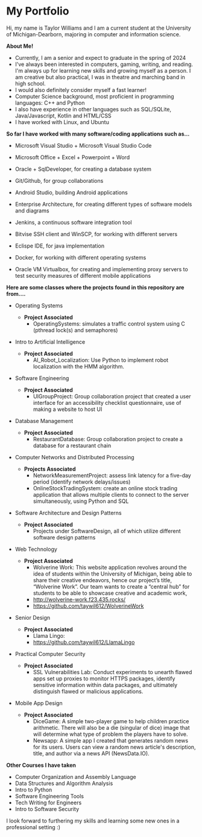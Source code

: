 # My Portfolio
Hi, my name is Taylor Williams and I am a current student at the University of Michigan-Dearborn, majoring in computer and information science.


**About Me!**
- Currently, I am a senior and expect to graduate in the spring of 2024 
- I've always been interested in computers, gaming, writing, and reading. I'm always up for learning new skills and growing myself as a person. I am creative but also practical, I was in theatre and marching band in high school.
- I would also definitely consider myself a fast learner!
- Computer Science background, most proficient in programming languages: C++ and Python 
- I also have experience in other languages such as SQL/SQLite, Java/Javascript, Kotlin and HTML/CSS
- I have worked with Linux, and Ubuntu


**So far I have worked with many software/coding applications such as...**
- Microsoft Visual Studio + Microsoft Visual Studio Code
- Microsoft Office + Excel + Powerpoint + Word
- Oracle + SqlDeveloper, for creating a database system
- Git/Github, for group collaborations
- Android Studio, building Android applications

- Enterprise Architecture, for creating different types of software models and diagrams
- Jenkins, a continuous software integration tool
- Bitvise SSH client and WinSCP, for working with different servers
- Eclispe IDE, for java implementation
- Docker, for working with different operating systems
- Oracle VM Virtualbox, for creating and implementing proxy servers to test security measures of different mobile applications



**Here are some classes where the projects found in this repository are from....**

- Operating Systems 
   - **Project Associated**
       - OperatingSystems: simulates a traffic control system using C (pthread lock(s) and semaphores)
         
- Intro to Artificial Intelligence
   - **Project Associated**
       - AI_Robot_Localization: Use Python to implement robot localization with the HMM algorithm.
         
- Software Engineering
   - **Project Associated**
       - UIGroupProject: Group collaboration project that created a user interface for an accessibility checklist questionnaire, use of making a website to host UI
         
- Database Management 
   - **Project Associated**
       - RestaurantDatabase: Group collaboration project to create a database for a restaurant chain
         
- Computer Networks and Distributed Processing
   - **Projects Associated**
      - NetworkMeasurementProject: assess link latency for a five-day period (identify network delays/issues)
      - OnlineStockTradingSystem: create an online stock trading application that allows multiple clients to connect to the server simultaneously, using Python 
      and SQL

- Software Architecture and Design Patterns
   - **Project Associated**
      - Projects under SoftwareDesign, all of which utilize different software design patterns
        
- Web Technology
   - **Project Associated**
     - Wolverine Work: This website application revolves around the idea of students within the University of Michigan, being able to share their creative endeavors,
       hence our project’s title, “Wolverine Work”. Our team wants to create a “central hub” for students to be able to showcase creative and academic work,
     - http://wolverine-work.f23.435.rocks/
     - https://github.com/taywil612/WolverineWork
       
- Senior Design
  - **Project Associated**
     - Llama Lingo:
     - https://github.com/taywil612/LlamaLingo
       
- Practical Computer Security
  - **Project Associated**
     - SSL Vulnerabilities Lab: Conduct experiments to unearth flawed apps set up proxies to monitor HTTPS packages, identify sensitive information within data packages,
       and ultimately distinguish flawed or malicious applications.

- Mobile App Design 
  - **Project Associated**
     - DiceGame: A simple two-player game to help children practice arithmetic. There will also be a die (singular of dice) image that will determine what type of problem the players have to solve.
     - Newsapp: A simple app I created that generates random news for its users. Users can view a random news article's description, title, and author via a news API (NewsData.IO).


**Other Courses I have taken**
- Computer Organization and Assembly Language
- Data Structures and Algorithm Analysis
- Intro to Python
- Software Engineering Tools
- Tech Writing for Engineers
- Intro to Software Security


I look forward to furthering my skills and learning some new ones in a professional setting :)

